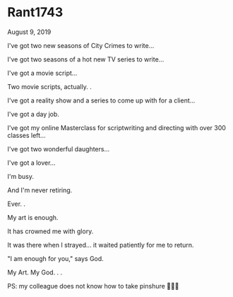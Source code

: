 # Rant1743



August 9, 2019

I've got two new seasons of City Crimes to write...

I've got two seasons of a hot new TV series to write...

I've got a movie script...

Two movie scripts, actually. 
.

I've got a reality show and a series to come up with for a client...

I've got a day job.

I've got my online Masterclass for scriptwriting and directing with over 300 classes left...

I've got two wonderful daughters...

I've got a lover...

I'm busy.

And I'm never retiring.

Ever.
.

My art is enough. 

It has crowned me with glory. 

It was there when I strayed... it waited patiently for me to return. 

"I am enough for you," says God.

My Art. My God.
.
.

PS: my colleague does not know how to take pinshure 🤷🏽‍♀️